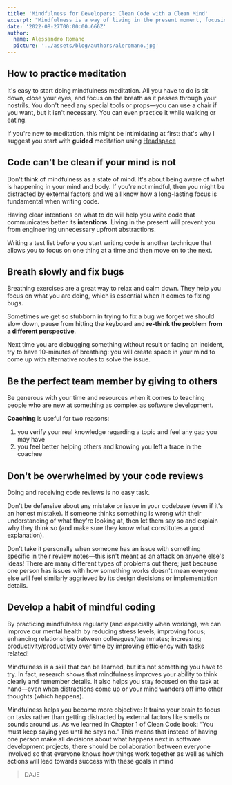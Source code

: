 ```yaml
---
title: 'Mindfulness for Developers: Clean Code with a Clean Mind'
excerpt: "Mindfulness is a way of living in the present moment, focusing on what's happening right now. It can help you become more calm, relaxed and focused. This is an incredible skill for a developer."
date: '2022-08-27T00:00:00.666Z'
author:
  name: Alessandro Romano
  picture: '../assets/blog/authors/aleromano.jpg'
---
```


## How to practice meditation

It's easy to start doing mindfulness meditation. All you have to do is sit down, close your eyes, and focus on the breath as it passes through your nostrils. You don't need any special tools or props—you can use a chair if you want, but it isn't necessary.
You can even practice it while walking or eating.

If you're new to meditation, this might be intimidating at first: that's why I suggest you start with **guided** meditation using [Headspace](https://www.headspace.com/)

## Code can't be clean if your mind is not

Don't think of mindfulness as a state of mind. It's about being aware of what is happening in your mind and body. If you're not mindful, then you might be distracted by external factors and we all know how a long-lasting focus is fundamental when writing code.

Having clear intentions on what to do will help you write code that communicates better its **intentions**.
Living in the present will prevent you from engineering unnecessary upfront abstractions.

Writing a test list before you start writing code is another technique that allows you to focus on one thing at a time and then move on to the next.

## Breath slowly and fix bugs

Breathing exercises are a great way to relax and calm down. They help you focus on what you are doing, which is essential when it comes to fixing bugs.

Sometimes we get so stubborn in trying to fix a bug we forget we should slow down, pause from hitting the keyboard and **re-think the problem from a different perspective**.

Next time you are debugging something without result or facing an incident, try to have 10-minutes of breathing: you will create space in your mind to come up with alternative routes to solve the issue.

## Be the perfect team member by giving to others

Be generous with your time and resources when it comes to teaching people who are new at something as complex as software development.

**Coaching** is useful for two reasons:

1. you verify your real knowledge regarding a topic and feel any gap you may have
1. you feel better helping others and knowing you left a trace in the coachee

## Don't be overwhelmed by your code reviews

Doing and receiving code reviews is no easy task.

Don't be defensive about any mistake or issue in your codebase (even if it's an honest mistake). If someone thinks something is wrong with their understanding of what they're looking at, then let them say so and explain why they think so (and make sure they know what constitutes a good explanation).

Don't take it personally when someone has an issue with something specific in their review notes—this isn't meant as an attack on anyone else's ideas! There are many different types of problems out there; just because one person has issues with how something works doesn't mean everyone else will feel similarly aggrieved by its design decisions or implementation details.

## Develop a habit of mindful coding

By practicing mindfulness regularly (and especially when working), we can improve our mental health by reducing stress levels; improving focus; enhancing relationships between colleagues/teammates; increasing productivity/productivity over time by improving efficiency with tasks related!

Mindfulness is a skill that can be learned, but it’s not something you have to try. In fact, research shows that mindfulness improves your ability to think clearly and remember details. It also helps you stay focused on the task at hand—even when distractions come up or your mind wanders off into other thoughts (which happens).

Mindfulness helps you become more objective: It trains your brain to focus on tasks rather than getting distracted by external factors like smells or sounds around us. As we learned in Chapter 1 of Clean Code book: “You must keep saying yes until he says no." This means that instead of having one person make all decisions about what happens next in software development projects, there should be collaboration between everyone involved so that everyone knows how things work together as well as which actions will lead towards success with these goals in mind

> DAJE
